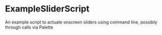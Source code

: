# ExampleSliderScript
An example script to actuate onscreen sliders using command line, possibly through calls via Palette
